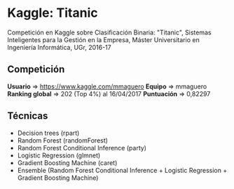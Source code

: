 # Kaggle: Titanic
Competición en Kaggle sobre Clasificación Binaria: "Titanic", Sistemas Inteligentes para la Gestión en la Empresa, Máster Universitario en Ingeniería Informática, UGr, 2016-17

## Competición
**Usuario**        => https://www.kaggle.com/mmaguero 
**Equipo**         => mmaguero
**Ranking global** => 202 (Top 4%) al 16/04/2017
**Puntuación**     => 0,82297

## Técnicas
+ Decision trees (rpart)
+ Random Forest (randomForest)
+ Random Forest Conditional Inference (party)
+ Logistic Regression (glmnet) 
+ Gradient Boosting Machine (caret)
+ Ensemble (Random Forest Conditional Inference + Logistic Regression + Gradient Boosting Machine)